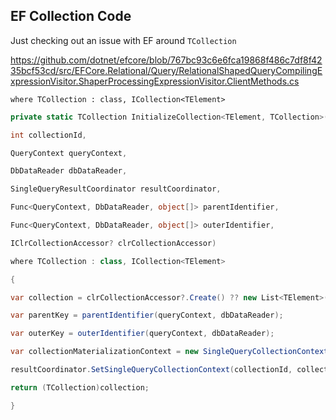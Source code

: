 ## EF Collection Code

Just checking out an issue with EF around `TCollection`

https://github.com/dotnet/efcore/blob/767bc93c6e6fca19868f486c7df8f4235bcf53cd/src/EFCore.Relational/Query/RelationalShapedQueryCompilingExpressionVisitor.ShaperProcessingExpressionVisitor.ClientMethods.cs

`where TCollection : class, ICollection<TElement>`

```csharp
private static TCollection InitializeCollection<TElement, TCollection>(

int collectionId,

QueryContext queryContext,

DbDataReader dbDataReader,

SingleQueryResultCoordinator resultCoordinator,

Func<QueryContext, DbDataReader, object[]> parentIdentifier,

Func<QueryContext, DbDataReader, object[]> outerIdentifier,

IClrCollectionAccessor? clrCollectionAccessor)

where TCollection : class, ICollection<TElement>

{

var collection = clrCollectionAccessor?.Create() ?? new List<TElement>();

var parentKey = parentIdentifier(queryContext, dbDataReader);

var outerKey = outerIdentifier(queryContext, dbDataReader);

var collectionMaterializationContext = new SingleQueryCollectionContext(null, collection, parentKey, outerKey);

resultCoordinator.SetSingleQueryCollectionContext(collectionId, collectionMaterializationContext);

return (TCollection)collection;

}
```
